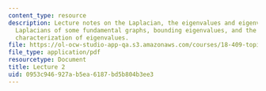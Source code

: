 ```yaml
---
content_type: resource
description: Lecture notes on the Laplacian, the eigenvalues and eigenvectors of the
  Laplacians of some fundamental graphs, bounding eigenvalues, and the Courant-Fischer
  characterization of eigenvalues.
file: https://ol-ocw-studio-app-qa.s3.amazonaws.com/courses/18-409-topics-in-theoretical-computer-science-an-algorithmists-toolkit-fall-2009/0953c946927ab5ea6187bd5b804b3ee3_MIT18_409F09_spiel_lec2.pdf
file_type: application/pdf
resourcetype: Document
title: Lecture 2
uid: 0953c946-927a-b5ea-6187-bd5b804b3ee3
---
```

